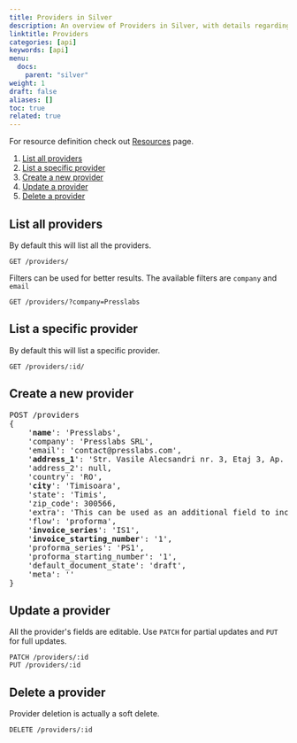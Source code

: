```yaml
---
title: Providers in Silver
description: An overview of Providers in Silver, with details regarding listing all providers or a specific one, as well as how to create, update or delete one.
linktitle: Providers
categories: [api]
keywords: [api]
menu:
  docs:
    parent: "silver"
weight: 1
draft: false
aliases: []
toc: true
related: true
---
```


For resource definition check out [Resources](Resources#provider)  page.

1. [List all providers](#list-all-providers)
2. [List a specific provider](#list-a-specific-provider)
3. [Create a new provider](#create-a-new-provider)
4. [Update a provider](#update-a-provider)
5. [Delete a provider](#delete-a-provider)

## List all providers
By default this will list all the providers.
```
GET /providers/
```
Filters can be used for better results. The available filters are `company` and `email`
```
GET /providers/?company=Presslabs
```

## List a specific provider
By default this will list a specific provider.
```
GET /providers/:id/
```

## Create a new provider
<pre>
POST /providers
{
    '<b>name</b>': 'Presslabs',
    'company': 'Presslabs SRL',
    'email': 'contact@presslabs.com',
    '<b>address_1</b>': 'Str. Vasile Alecsandri nr. 3, Etaj 3, Ap. 12 Timișoara,',
    'address_2': null,
    'country': 'RO',
    '<b>city</b>': 'Timisoara',
    'state': 'Timis',
    'zip_code': 300566,
    'extra': 'This can be used as an additional field to include into billing documents',
    'flow': 'proforma',
    '<b>invoice_series</b>': 'IS1',
    '<b>invoice_starting_number</b>': '1',
    'proforma_series': 'PS1',
    'proforma_starting_number': '1',
    'default_document_state': 'draft',
    'meta': ''
}
</pre>

## Update a provider
All the provider's fields are editable. Use `PATCH` for partial updates and `PUT` for full updates.
```
PATCH /providers/:id
PUT /providers/:id
```

## Delete a provider
Provider deletion is actually a soft delete.
```
DELETE /providers/:id
```
